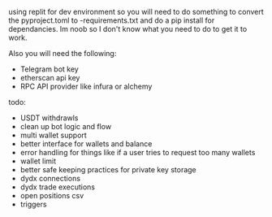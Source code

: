 using replit for dev environment so you will need to do something to convert the pyproject.toml to -requirements.txt 
and do a pip install for dependancies. Im noob so I don't know what you need to do to get it to work. 

Also you will need the following:
- Telegram bot key
- etherscan api key
- RPC API provider like infura or alchemy 

todo: 
- USDT withdrawls
- clean up bot logic and flow
- multi wallet support
- better interface for wallets and balance
- error handling for things like if a user tries to request too many wallets
- wallet limit
- better safe keeping practices for private key storage
- dydx connections
- dydx trade executions
- open positions csv
- triggers
  

